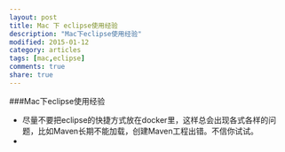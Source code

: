 ```yaml
---
layout: post
title: Mac 下 eclipse使用经验
description: "Mac下eclipse使用经验"
modified: 2015-01-12
category: articles
tags: [mac,eclipse]
comments: true
share: true
---
```


###Mac下eclipse使用经验

* 尽量不要把eclipse的快捷方式放在docker里，这样总会出现各式各样的问题，比如Maven长期不能加载，创建Maven工程出错。不信你试试。
* 